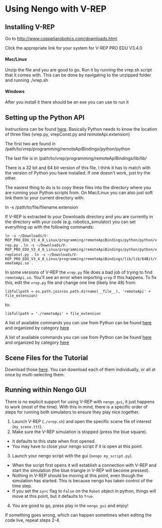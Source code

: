 # Using Nengo with V-REP

## Installing V-REP

Go to http://www.coppeliarobotics.com/downloads.html

Click the appropriate link for your system for V-REP PRO EDU V3.4.0

#### Mac/Linux

Unzip the file and you are good to go. Run it by running the vrep.sh script that it comes with. This can be done by navigating to the unzipped folder and running ./vrep.sh

#### Windows

After you install it there should be an exe you can use to run it

## Setting up the Python API

Instructions can be found [here](http://www.coppeliarobotics.com/helpFiles/en/remoteApiClientSide.htm).
Basically Python needs to know the location of three files (vrep.py, vrepConst.py and remoteApi.extension)

The first two are found in /path/to/vrep/programming/remoteApiBindings/python/python

The last file is in /path/to/vrep/programming/remoteApiBindings/lib/lib/

There is a 32 bit and 64 bit version of this file. I think it has to match with the version of Python you have installed. If one doesn't work, just try the other.

The easiest thing to do is to copy these files into the directory where you are running your Python scripts from. On Mac/Linux you can also just soft link them to your current directory with:

ln -s /path/to/file/filename.extension

If V-REP is extracted to your Downloads directory and you are currently in the directory with your code (e.g. robotics_simulator) you can set everything up with the following commands:

`ln -s ~/Downloads/V-REP_PRO_EDU_V3_4_0_Linux/programming/remoteApiBindings/python/python/vrep.py .`
`ln -s ~/Downloads/V-REP_PRO_EDU_V3_4_0_Linux/programming/remoteApiBindings/python/python/vrepConst.py .`
`ln -s ~/Downloads/V-REP_PRO_EDU_V3_4_0_Linux/programming/remoteApiBindings/lib/lib/64Bit/remoteApi.so .`

In some versions of V-REP the `vrep.py` file does a bad job of trying to find `remoteApi.so`.
You'll see an error when importing `vrep` if this happens.
To fix this, edit the `vrep.py` file and change one line (likely line 48) from:

`libfullpath = os.path.join(os.path.dirname(__file__), 'remoteApi' + file_extension)`

to:

`libfullpath = './remoteApi' + file_extension`

A list of available commands you can use from Python can be found [here](http://www.coppeliarobotics.com/helpFiles/en/remoteApiFunctionsPython.htm) and organized by category [here](http://www.coppeliarobotics.com/helpFiles/en/remoteApiFunctionListCategory.htm)

A list of available commands you can use from Python can be found [here](http://www.coppeliarobotics.com/helpFiles/en/remoteApiFunctionsPython.htm) and organized by category [here](http://www.coppeliarobotics.com/helpFiles/en/remoteApiFunctionListCategory.htm)

## Scene Files for the Tutorial

Download those [here](https://www.dropbox.com/sh/d5uhpu0inp1p4jo/AABFN2Eo3cIHfF6F5I3p3_Pza?dl=0). You can download each of them individually, or all at once by multi-selecting them.

## Running within Nengo GUI

There is no explicit support for using V-REP with `nengo_gui`, it just happens to work (most of the time).
With this in mind, there is a specific order of steps for running both simulators to ensure they play nice together.

1. Launch V-REP (`./vrep.sh`) and open the specific scene file of interest (`my_scene.ttt`).
2. Make sure the V-REP simulation is stopped (press the blue square).
  * It defaults to this state when first opened.
  * You may have to close your nengo script if it is open at this point.
3. Launch your nengo script with the gui (`nengo my_script.py`). 
  * When the script first opens it will establish a connection with V-REP and start the simulation (the blue triangle in V-REP will become pressed).
  * Nothing in V-REP should be moving at this point, even though the simulation has started. This is because nengo has taken control of the time step.
  * If you set the `sync` flag to `False` on the `Robot` object in python, things will move at this point, but it defaults to `True`.
4. You are good to go, press play in the `nengo_gui` and enjoy!

If something goes wrong, which can happen sometimes when editing the code live, repeat steps 2-4.
